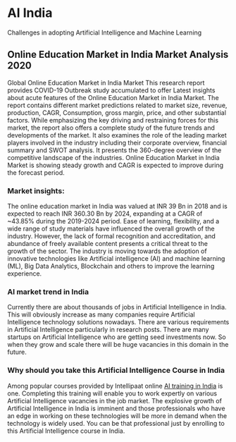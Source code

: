 # AI India

Challenges in adopting Artificial Intelligence and Machine Learning 

## Online Education Market in India Market Analysis 2020 

Global Online Education Market in India Market This research report provides COVID-19 Outbreak study accumulated to offer Latest insights about acute features of the Online Education Market in India Market. The report contains different market predictions related to market size, revenue, production, CAGR, Consumption, gross margin, price, and other substantial factors. While emphasizing the key driving and restraining forces for this market, the report also offers a complete study of the future trends and developments of the market. It also examines the role of the leading market players involved in the industry including their corporate overview, financial summary and SWOT analysis. It presents the 360-degree overview of the competitive landscape of the industries. Online Education Market in India Market is showing steady growth and CAGR is expected to improve during the forecast period.

### Market insights:

The online education market in India was valued at INR 39 Bn in 2018 and is expected to reach INR 360.30 Bn by 2024, expanding at a CAGR of ~43.85% during the 2019-2024 period. Ease of learning, flexibility, and a wide range of study materials have influenced the overall growth of the industry. However, the lack of formal recognition and accreditation, and abundance of freely available content presents a critical threat to the growth of the sector. The industry is moving towards the adoption of innovative technologies like Artificial intelligence (AI) and machine learning (ML), Big Data Analytics, Blockchain and others to improve the learning experience.

### AI market trend in India

Currently there are about thousands of jobs in Artificial Intelligence in India. This will obviously increase as many companies require Artificial Intelligence technology solutions nowadays. There are various requirements in Artificial Intelligence particularly in research posts. There are many startups on Artificial Intelligence who are getting seed investments now. So when they grow and scale there will be huge vacancies in this domain in the future.

### Why should you take this Artificial Intelligence Course in India

Among popular courses provided by Intellipaat online [AI training in India](https://intellipaat.com/artificial-intelligence-course-india/) is one. Completing this training will enable you to work expertly on various Artificial Intelligence vacancies in the job market. The explosive growth of Artificial Intelligence in India is imminent and those professionals who have an edge in working on these technologies will be more in demand when the technology is widely used. You can be that professional just by enrolling to this Artificial Intelligence course in India.
